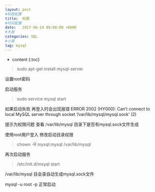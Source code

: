 ```yaml
---
layout: post
#标题配置
title:  标题
#时间配置
date:   2017-06-14 09:08:00 +0800
#大类
categories: SQL
#小类
tag: mysql
---
```


* content
{:toc}


>sudo apt-get install mysql-server 

设置root密码

启动服务
>sudo service mysql start

如果启动失败 
再登入时会出现报错 
ERROR 2002 (HY000): Can’t connect to local MySQL server through socket ‘/var/lib/mysql/mysql.sock’ (2)

提示为权限问题 
查看 /var/lib/mysql 目录下是否有mysql.sock文件生成

使用root用户登入 
修改启动目录权限
>chown -R mysql:mysql /var/lib/mysql

再次启动服务
>/etc/init.d/msyql start

/var/lib/mysql 目会录自动生成mysql.sock文件

mysql -u root -p 
正常启动 

 